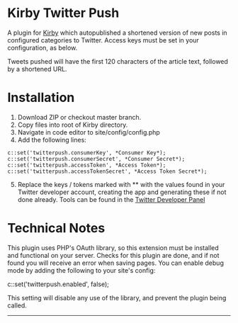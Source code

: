 # Kirby Twitter Push

A plugin for [Kirby](http://getkirby.com) which autopublished a shortened version of new posts in
configured categories to Twitter. Access keys must be set in your configuration, as below.

Tweets pushed will have the first 120 characters of the article text, followed by a shortened URL.

# Installation

1. Download ZIP or checkout master branch.
2. Copy files into root of Kirby directory.
3. Navigate in code editor to site/config/config.php
4. Add the following lines:

```
c::set('twitterpush.consumerKey', *Consumer Key*);
c::set('twitterpush.consumerSecret', *Consumer Secret*);
c::set('twitterpush.accessToken', *Access Token*);
c::set('twitterpush.accessTokenSecret', *Access Token Secret*);
```

5. Replace the keys / tokens marked with ** with the values found in your Twitter developer account,
creating the app and generating these if not done already. Tools can be found 
in the [Twitter Developer Panel](https://apps.twitter.com/)


# Technical Notes

This plugin uses PHP's OAuth library, so this extension must be installed and functional on your server.
Checks for this plugin are done, and if not found you will receive an error when saving pages.
You can enable debug mode by adding the following to your site's config:


c::set('twitterpush.enabled', false);


This setting will disable any use of the library, and prevent the plugin being called.
 
 ---